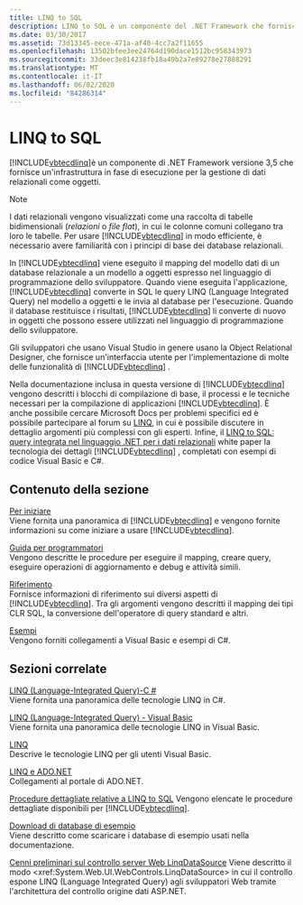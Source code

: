 ```yaml
---
title: LINQ to SQL
description: LINQ to SQL è un componente del .NET Framework che fornisce un'infrastruttura in fase di esecuzione per la gestione di dati relazionali come oggetti.
ms.date: 03/30/2017
ms.assetid: 73d13345-eece-471a-af40-4cc7a2f11655
ms.openlocfilehash: 13502bfee3ee24764d190dace1512bc958343973
ms.sourcegitcommit: 33deec3e814238fb18a49b2a7e89278e27888291
ms.translationtype: MT
ms.contentlocale: it-IT
ms.lasthandoff: 06/02/2020
ms.locfileid: "84286314"
---
```

# <a name="linq-to-sql"></a>LINQ to SQL
[!INCLUDE[vbtecdlinq](../../../../../../includes/vbtecdlinq-md.md)]è un componente di .NET Framework versione 3,5 che fornisce un'infrastruttura in fase di esecuzione per la gestione di dati relazionali come oggetti.  
  
> [!NOTE]
> I dati relazionali vengono visualizzati come una raccolta di tabelle bidimensionali (*relazioni* o *file flat*), in cui le colonne comuni collegano tra loro le tabelle. Per usare [!INCLUDE[vbtecdlinq](../../../../../../includes/vbtecdlinq-md.md)] in modo efficiente, è necessario avere familiarità con i principi di base dei database relazionali.  
  
 In [!INCLUDE[vbtecdlinq](../../../../../../includes/vbtecdlinq-md.md)] viene eseguito il mapping del modello dati di un database relazionale a un modello a oggetti espresso nel linguaggio di programmazione dello sviluppatore. Quando viene eseguita l'applicazione, [!INCLUDE[vbtecdlinq](../../../../../../includes/vbtecdlinq-md.md)] converte in SQL le query LINQ (Language Integrated Query) nel modello a oggetti e le invia al database per l'esecuzione. Quando il database restituisce i risultati, [!INCLUDE[vbtecdlinq](../../../../../../includes/vbtecdlinq-md.md)] li converte di nuovo in oggetti che possono essere utilizzati nel linguaggio di programmazione dello sviluppatore.  
  
 Gli sviluppatori che usano Visual Studio in genere usano la Object Relational Designer, che fornisce un'interfaccia utente per l'implementazione di molte delle funzionalità di [!INCLUDE[vbtecdlinq](../../../../../../includes/vbtecdlinq-md.md)] .  
  
 Nella documentazione inclusa in questa versione di [!INCLUDE[vbtecdlinq](../../../../../../includes/vbtecdlinq-md.md)] vengono descritti i blocchi di compilazione di base, il processi e le tecniche necessari per la compilazione di applicazioni [!INCLUDE[vbtecdlinq](../../../../../../includes/vbtecdlinq-md.md)]. È anche possibile cercare Microsoft Docs per problemi specifici ed è possibile partecipare al forum su [LINQ](https://social.msdn.microsoft.com/forums/home?forum=linqtosql), in cui è possibile discutere in dettaglio argomenti più complessi con gli esperti. Infine, il [LINQ to SQL: query integrata nel linguaggio .NET per i dati relazionali](https://docs.microsoft.com/previous-versions/dotnet/articles/bb425822(v=msdn.10)) white paper la tecnologia dei dettagli [!INCLUDE[vbtecdlinq](../../../../../../includes/vbtecdlinq-md.md)] , completati con esempi di codice Visual Basic e C#.  
  
## <a name="in-this-section"></a>Contenuto della sezione  
 [Per iniziare](getting-started.md)  
 Viene fornita una panoramica di [!INCLUDE[vbtecdlinq](../../../../../../includes/vbtecdlinq-md.md)] e vengono fornite informazioni su come iniziare a usare [!INCLUDE[vbtecdlinq](../../../../../../includes/vbtecdlinq-md.md)].  
  
 [Guida per programmatori](programming-guide.md)  
 Vengono descritte le procedure per eseguire il mapping, creare query, eseguire operazioni di aggiornamento e debug e attività simili.  
  
 [Riferimento](reference.md)  
 Fornisce informazioni di riferimento sui diversi aspetti di [!INCLUDE[vbtecdlinq](../../../../../../includes/vbtecdlinq-md.md)]. Tra gli argomenti vengono descritti il mapping dei tipi CLR SQL, la conversione dell'operatore di query standard e altri.  
  
 [Esempi](samples.md)  
 Vengono forniti collegamenti a Visual Basic e esempi di C#.  
  
## <a name="related-sections"></a>Sezioni correlate  
 [LINQ (Language-Integrated Query)-C #](../../../../../csharp/programming-guide/concepts/linq/index.md)\
 Viene fornita una panoramica delle tecnologie LINQ in C#.

 [LINQ (Language-Integrated Query) - Visual Basic](../../../../../visual-basic/programming-guide/concepts/linq/index.md)  
 Viene fornita una panoramica delle tecnologie LINQ in Visual Basic.
  
 [LINQ](../../../../../visual-basic/programming-guide/language-features/linq/index.md)  
 Descrive le tecnologie LINQ per gli utenti Visual Basic.  
  
 [LINQ e ADO.NET](../../linq-and-ado-net.md)  
 Collegamenti al portale di ADO.NET.  
  
 [Procedure dettagliate relative a LINQ to SQL](https://docs.microsoft.com/previous-versions/visualstudio/visual-studio-2008/bb386295(v=vs.90))  
 Vengono elencate le procedure dettagliate disponibili per [!INCLUDE[vbtecdlinq](../../../../../../includes/vbtecdlinq-md.md)].  
  
 [Download di database di esempio](downloading-sample-databases.md)  
 Viene descritto come scaricare i database di esempio usati nella documentazione.  
  
 [Cenni preliminari sul controllo server Web LinqDataSource](https://docs.microsoft.com/previous-versions/aspnet/bb547113(v=vs.100))  
 Viene descritto il modo <xref:System.Web.UI.WebControls.LinqDataSource> in cui il controllo espone LINQ (Language Integrated Query) agli sviluppatori Web tramite l'architettura del controllo origine dati ASP.NET.
